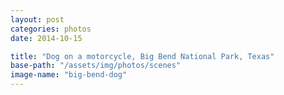 ```yaml
---
layout: post
categories: photos
date: 2014-10-15

title: "Dog on a motorcycle, Big Bend National Park, Texas"
base-path: "/assets/img/photos/scenes"
image-name: "big-bend-dog"
---
```

